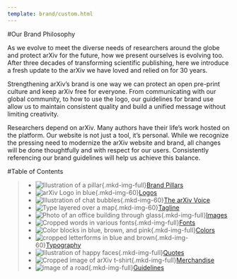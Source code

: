 ```yaml
---
template: brand/custom.html
---
```


#Our Brand Philosophy

As we evolve to meet the diverse needs of researchers around the globe and protect arXiv for the future, how we present ourselves is evolving too. After three decades of transforming scientific publishing, here we introduce a fresh update to the arXiv we have loved and relied on for 30 years.

Strengthening arXiv’s brand is one way we can protect an open pre-print culture and keep arXiv free for everyone. From communicating with our global community, to how to use the logo, our guidelines for brand use allow us to maintain consistent quality and build a unified message without limiting creativity.

Researchers depend on arXiv. Many authors have their life’s work hosted on the platform. Our website is not just a tool, it’s personal. While we recognize the pressing need to modernize the arXiv website and brand, all changes will be done thoughtfully and with respect for our users. Consistently referencing our brand guidelines will help us achieve this balance.

#Table of Contents
> - ![Illustration of a pillar](images/brand-icon-pillars.jpg){.mkd-img-full}[Brand Pillars](brand-pillars)
> - ![arXiv Logo in blue](images/brand-icon-logos.jpg){.mkd-img-60}[Logos](logos)
> - ![Illustration of chat bubbles](images/brand-icon-voice.jpg){.mkd-img-60}[The arXiv Voice](voice)
> - ![Type layered over a map](images/brand-icon-tagline.jpg){.mkd-img-60}[Tagline](tagline)
> - ![Photo of an office building through glass](images/brand-icon-images.jpg){.mkd-img-full}[Images](images)
> - ![Cropped words in various fonts](images/brand-icon-fonts.jpg){.mkd-img-full}[Fonts](fonts)
> - ![Color blocks in blue, brown, and pink](images/brand-icon-colors.jpg){.mkd-img-full}[Colors](colors)
> - ![cropped letterforms in blue and brown](images/brand-icon-typography.jpg){.mkd-img-60}[Typography](typography)
> - ![Illustration of happy faces](images/brand-icon-quotes.jpg){.mkd-img-full}[Quotes](quotes)
> - ![Cropped image of arXiv t-shirt](images/brand-icon-swag.jpg){.mkd-img-full}[Merchandise](swag)
> - ![image of a road](images/brand-icon-guidelines.jpg){.mkd-img-full}[Guidelines](brand-guidelines)
